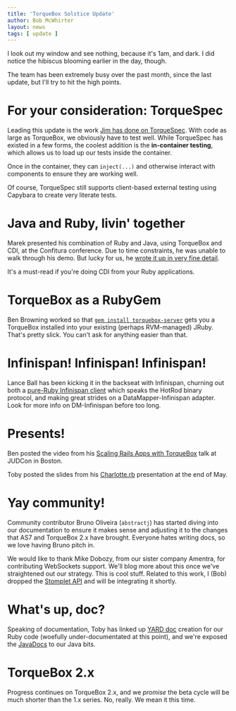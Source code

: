 ```yaml
---
title: 'TorqueBox Solstice Update'
author: Bob McWhirter
layout: news
tags: [ update ]
---
```


I look out my window and see nothing, because it's 1am, and dark.  I did notice the
hibiscus blooming earlier in the day, though.

The team has been extremely busy over the past month, since the last update, but I'll try
to hit the high points.

# For your consideration: TorqueSpec

Leading this update is the work [Jim has done on TorqueSpec](/news/2011/06/17/introducing-torquespec/).  With code as 
large as TorqueBox, we obviously have to test well. While TorqueSpec has existed in a few forms, the coolest addition
is the **in-container testing**, which allows us to load up our tests inside the container.

Once in the container, they can `inject(...)` and otherwise interact with components to ensure
they are working well.  

Of course, TorqueSpec still supports client-based external testing using Capybara to create
very literate tests.

# Java and Ruby, livin' together

Marek presented his combination of Ruby and Java, using TorqueBox and CDI, at the Confitura
conference.  Due to time constraints, he was unable to walk through his demo.  But lucky for us,
he [wrote it up in very fine detail](/news/2011/06/13/torquebox-a-javaists-tutorial-on-messaging-services-and-cdi-in-ruby/).  

It's a must-read if you're doing CDI from your Ruby applications.

# TorqueBox as a RubyGem

Ben Browning worked so that [`gem install torquebox-server`](/news/2011/06/10/torquebox-gem/) gets you a TorqueBox installed
into your existing (perhaps RVM-managed) JRuby.  That's pretty slick.  You can't ask for
anything easier than that.

# Infinispan! Infinispan! Infinispan!

Lance Ball has been kicking it in the backseat with Infinispan, churning out both a
[pure-Ruby Infinispan client](/news/2011/06/08/infinispan-ruby-client/) which speaks the 
HotRod binary protocol, and making great strides on a DataMapper-Infinispan adapter.  Look for more 
info on DM-Infinispan before too long.

# Presents!

Ben posted the video from his [Scaling Rails Apps with TorqueBox](/news/2011/06/14/scaling-rails-with-torquebox-video/)
talk at JUDCon in Boston.

Toby posted the slides from his [Charlotte.rb](/news/2011/05/25/charlotterb-preso/) presentation at the end
of May.

# Yay community!

Community contributor Bruno Oliveira (`abstractj`) has started diving into our documentation to ensure it makes 
sense and adjusting it to the changes that AS7 and TorqueBox 2.x have brought.  Everyone hates writing
docs, so we love having Bruno pitch in.

We would like to thank Mike Dobozy, from our sister company Amentra, for contributing WebSockets support.  We'll blog more 
about this once we've straightened out our strategy.  This is cool stuff.  Related to this work,
I (Bob) dropped the [Stomplet API](http://stilts.projectodd.org/stomplet/) and will be integrating
it shortly.

# What's up, doc?

Speaking of documentation, Toby has linked up [YARD doc](http://torquebox.org/2x/builds/LATEST/yardocs/) creation for 
our Ruby code (woefully under-documentated at this point), and we're exposed the [JavaDocs](http://torquebox.org/2x/builds/LATEST/javadocs/) 
to our Java bits.

# TorqueBox 2.x

Progress continues on TorqueBox 2.x, and we *promise* the beta cycle will be much shorter than the
1.x series.  No, really. We mean it this time.

